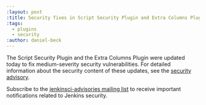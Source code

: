 ```yaml
---
:layout: post
:title: Security fixes in Script Security Plugin and Extra Columns Plugin
:tags:
  - plugins
  - security
:author: daniel-beck
---
```


The Script Security Plugin and the Extra Columns Plugin were updated today to fix medium-severity security vulnerabilities. For detailed information about the security content of these updates, see the [security advisory](https://wiki.jenkins-ci.org/display/SECURITY/Jenkins+Security+Advisory+2016-04-11).

Subscribe to the [jenkinsci-advisories mailing list](/content/mailing-lists) to receive important notifications related to Jenkins security.
